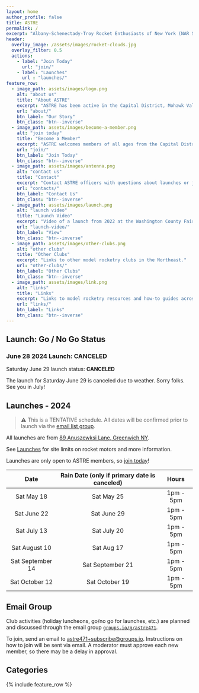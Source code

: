 ```yaml
---
layout: home
author_profile: false
title: ASTRE
permalink: /
excerpt: "Albany-Schenectady-Troy Rocket Enthusiasts of New York (NAR Section 471).  Model rocketry club with members from NYS Capital District... and beyond!"
header:
  overlay_image: /assets/images/rocket-clouds.jpg
  overlay_filter: 0.5
  actions:
    - label: "Join Today"
      url: "join/"
    - label: "Launches"
      url : "launches/"
feature_row:
  - image_path: assets/images/logo.png
    alt: "about us"
    title: "About ASTRE"
    excerpt: "ASTRE has been active in the Capital District, Mohawk Valley, and surrounding areas since 1986."
    url: "about/"
    btn_label: "Our Story"
    btn_class: "btn--inverse"
  - image_path: assets/images/become-a-member.png
    alt: "join today"
    title: "Become a Member"
    excerpt: "ASTRE welcomes members of all ages from the Capital District and beyond."
    url: "join/"
    btn_label: "Join Today"
    btn_class: "btn--inverse"
  - image_path: assets/images/antenna.png
    alt: "contact us"
    title: "Contact"
    excerpt: "Contact ASTRE officers with questions about launches or joining."
    url: "contacts/"
    btn_label: "Contact Us"
    btn_class: "btn--inverse"
  - image_path: assets/images/launch.png
    alt: "launch video"
    title: "Launch Video"
    excerpt: "Video of a launch from 2022 at the Washington County Fairgrounds."
    url: "launch-video/"
    btn_label: "View"
    btn_class: "btn--inverse"
  - image_path: assets/images/other-clubs.png
    alt: "other clubs"
    title: "Other Clubs"
    excerpt: "Links to other model rocketry clubs in the Northeast."
    url: "other-clubs/"
    btn_label: "Other Clubs"
    btn_class: "btn--inverse"
  - image_path: assets/images/link.png
    alt: "links"
    title: "Links"
    excerpt: "Links to model rocketry resources and how-to guides across the web."
    url: "links/"
    btn_label: "Links"
    btn_class: "btn--inverse"
---
```


## Launch: Go / No Go Status

### June 28 2024 Launch: CANCELED

Saturday June 29 launch status: **CANCELED**

<!-- Please check again next week for our rain date of June 29! -->

<!--
See you on [the field](https://goo.gl/maps/yjeWsc4JSsDdpZwLA) from 1pm - 5pm!
-->
<!-- Please check this page or the email group for status the day before the launch. -->

The launch for Saturday June 29 is canceled due to weather. Sorry folks. See you in July!

## Launches - 2024

> :warning: This is a TENTATIVE schedule.  All dates will be confirmed prior to launch via the [email list group](#email-group).

All launches are from [89 Anuszewksi Lane, Greenwich NY](https://goo.gl/maps/yjeWsc4JSsDdpZwLA).

See [Launches](launches/) for site limits on rocket motors and more information.  

Launches are only open to ASTRE members, so [join today](join/)!

| **Date**         | **Rain Date (only if primary date is canceled)** | **Hours**     |
|:----------------:|:------------------------------------------------:|:-------------:|
| Sat May 18       | Sat May 25                                       | 1pm - 5pm     |
| Sat June 22      | Sat June 29                                      | 1pm - 5pm     |
| Sat July 13      | Sat July 20                                      | 1pm - 5pm     |
| Sat August 10    | Sat Aug 17                                       | 1pm - 5pm     |
| Sat September 14 | Sat September 21                                 | 1pm - 5pm     |
| Sat October 12   | Sat October 19                                   | 1pm - 5pm     |

## Email Group

Club activities (holiday luncheons, go/no go for launches, etc.) are planned and discussed through the email group
[`groups.io/g/astre471`](https://groups.io/g/astre471).

To join, send an email to [astre471+subscribe@groups.io](mailto:astre471+subscribe@groups.io).  Instructions on how to 
join will be sent via email.  A moderator must approve each new member, so there may be a delay in approval.

## Categories

{% include feature_row %}

